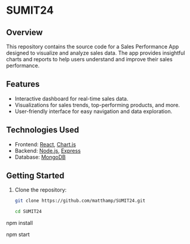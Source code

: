 # SUMIT24

## Overview

This repository contains the source code for a Sales Performance App designed to visualize and analyze sales data. The app provides insightful charts and reports to help users understand and improve their sales performance.

## Features

- Interactive dashboard for real-time sales data.
- Visualizations for sales trends, top-performing products, and more.
- User-friendly interface for easy navigation and data exploration.

## Technologies Used

- Frontend: [React](https://reactjs.org/), [Chart.js](https://www.chartjs.org/)
- Backend: [Node.js](https://nodejs.org/), [Express](https://expressjs.com/)
- Database: [MongoDB](https://www.mongodb.com/)


## Getting Started

1. Clone the repository:

   ```bash
   git clone https://github.com/matthamp/SUMIT24.git

   cd SUMIT24
   
npm install

npm start
